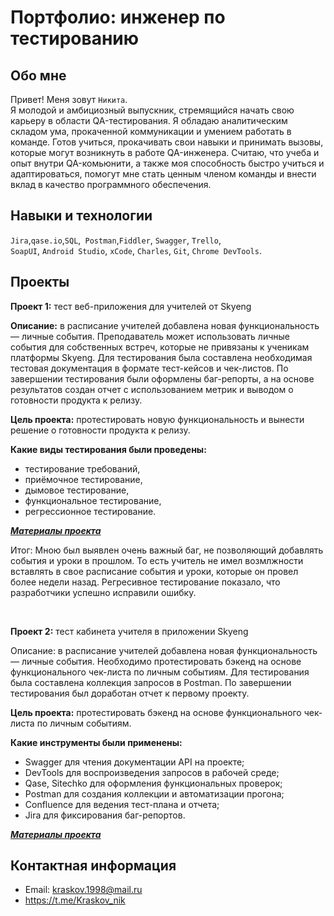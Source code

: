 # Портфолио: инженер по тестированию

## Обо мне 

Привет! Меня зовут ``Никита``. <br>
Я молодой и амбициозный выпускник, стремящийся начать свою карьеру в области QA-тестирования. Я обладаю аналитическим складом ума, прокаченной коммуникации и умением работать в команде.  Готов учиться, прокачивать свои навыки и принимать вызовы, которые могут возникнуть в работе QA-инженера.  Считаю, что учеба и опыт внутри QA-комьюнити, а также моя способность быстро учиться и адаптироваться, помогут мне стать ценным членом команды и внести вклад в качество программного обеспечения.
<br>

## Навыки и технологии
``Jira``,``qase.io``,``SQL``,`` Postman``,``Fiddler``, ``Swagger``, ``Trello``, <br>
``SoapUI``, ``Android Studio``, ``xCode``, ``Charles``, ``Git``, ``Chrome DevTools``.




## Проекты

<p> <strong>Проект 1:</strong> тест веб-приложения для учителей от Skyeng</p>
<p><strong>Описание:</strong> в расписание учителей добавлена новая функциональность — личные события. Преподаватель может использовать личные события для собственных встреч, которые не привязаны к ученикам платформы Skyeng. Для тестирования была составлена необходимая тестовая документация в формате тест-кейсов и чек-листов. По завершении тестирования были оформлены баг-репорты, а на основе результатов создан отчет с использованием метрик и выводом о готовности продукта к релизу.<p>
<p> <strong>Цель проекта:</strong> протестировать новую функциональность и вынести решение о готовности продукта к релизу.<p>
<p><strong> Какие виды тестирования были проведены: </strong><p>
 <ul>
  <li>тестирование требований,</li>
  <li>приёмочное тестирование,</li>
  <li>дымовое тестирование,</li>
  <li>функциональное тестирование,</li>
  <li>регрессионное тестирование.</li>
</ul>

 <a><em><strong>[Материалы проекта](https://www.notion.so/1-2-b48aabded2734056b373e66f6591ce37)</strong></em> </a>
<p>Итог: Мною был выявлен очень важный баг, не позволяющий добавлять события и уроки в прошлом. То есть учитель не имел возмлжности вставлять в свое расписание события и уроки, которые он провел более недели назад. Регресивное тестирование показало, что разработчики успешно исправили ошибку. <p>
 


<br> 

<p> <strong>Проект 2:</strong> тест кабинета учителя в приложении Skyeng</p>
<p>Описание: в расписание учителей добавлена новая функциональность — личные события. Необходимо протестировать бэкенд на основе функционального чек-листа по личным событиям. Для тестирования была составлена коллекция запросов в Postman. По завершении тестирования был доработан отчет к первому проекту.<p>
 <p><strong>Цель проекта:</strong> протестировать бэкенд на основе функционального чек-листа по личным событиям.<p>
<p><strong> Какие инструменты были применены: </strong><p>
 <ul>
  <li>Swagger для чтения документации API на проекте;</li>
  <li>DevTools для воспроизведения запросов в рабочей среде;</li>
  <li>Qase, Sitechko для оформления функциональных проверок;</li>
  <li>Postman для создания коллекции и автоматизации прогона;</li>
  <li>Confluence для ведения тест-плана и отчета;</li>
  <li>Jira для фиксирования баг-репортов.</li>
</ul>



 <a><em><strong>[Материалы проекта](https://www.notion.so/55b86b61c702433ea5f4b4e15fce1620)</strong></em> </a>
 



## Контактная информация
- Email: kraskov.1998@mail.ru
- https://t.me/Kraskov_nik
